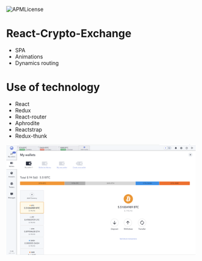 
![APMLicense](https://img.shields.io/apm/l/vim-mode.svg)

# React-Crypto-Exchange
* SPA
* Animations
* Dynamics routing

# Use of technology
* React
* Redux
* React-router
* Aphrodite
* Reactstrap
* Redux-thunk

![](demo.png)
